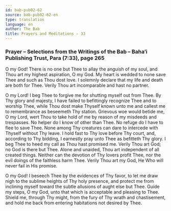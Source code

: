 ```yaml
---
id: bab-pub02-62
source: bab-pub02-62-en
type: translation
language: en
author: The Bab
title: Prayers and Meditations - 33
---
```

### Prayer – Selections from the Writings of the Bab – Baha’i Publishing Trust, Para (7:33), page 265

O my God! There is no one but Thee to allay the anguish of my soul, and Thou art my highest aspiration, O my God. My heart is wedded to none save Thee and such as Thou dost love. I solemnly declare that my life and death are both for Thee. Verily Thou art incomparable and hast no partner.

O my Lord! I beg Thee to forgive me for shutting myself out from Thee. By Thy glory and majesty, I have failed to befittingly recognize Thee and to worship Thee, while Thou dost make Thyself known unto me and callest me to remembrance as beseemeth Thy station. Grievous woe would betide me, O my Lord, wert Thou to take hold of me by reason of my misdeeds and trespasses. No helper do I know of other than Thee. No refuge do I have to flee to save Thee. None among Thy creatures can dare to intercede with Thyself without Thy leave. I hold fast to Thy love before Thy court, and, according to Thy bidding, I earnestly pray unto Thee as befitteth Thy glory. I beg Thee to heed my call as Thou hast promised me. Verily Thou art God; no God is there but Thee. Alone and unaided, Thou art independent of all created things. Neither can the devotion of Thy lovers profit Thee, nor the evil doings of the faithless harm Thee. Verily Thou art my God, He Who will never fail in His promise.

O my God! I beseech Thee by the evidences of Thy favor, to let me draw nigh to the sublime heights of Thy holy presence, and protect me from inclining myself toward the subtle allusions of aught else but Thee. Guide my steps, O my God, unto that which is acceptable and pleasing to Thee. Shield me, through Thy might, from the fury of Thy wrath and chastisement, and hold me back from entering habitations not desired by Thee.